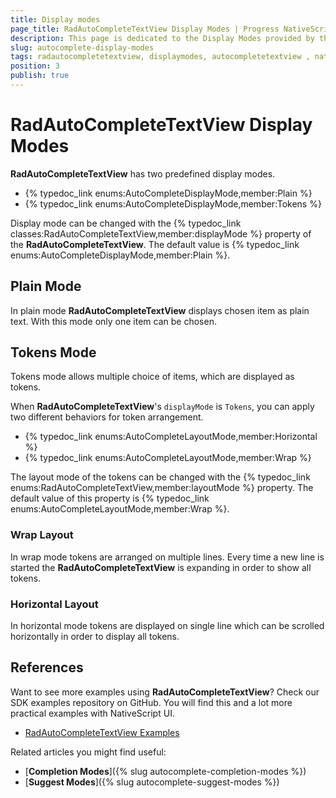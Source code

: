 ```yaml
---
title: Display modes
page_title: RadAutoCompleteTextView Display Modes | Progress NativeScript UI Documentation
description: This page is dedicated to the Display Modes provided by the RadAutoCompleteTextView control.
slug: autocomplete-display-modes
tags: radautocompletetextview, displaymodes, autocompletetextview , nativescript, professional, ui
position: 3
publish: true
---
```


# RadAutoCompleteTextView Display Modes

**RadAutoCompleteTextView** has two predefined display modes.

* {% typedoc_link enums:AutoCompleteDisplayMode,member:Plain %}
* {% typedoc_link enums:AutoCompleteDisplayMode,member:Tokens %}

Display mode can be changed with the {% typedoc_link classes:RadAutoCompleteTextView,member:displayMode %} property of the **RadAutoCompleteTextView**. The default value is {% typedoc_link enums:AutoCompleteDisplayMode,member:Plain %}.

<snippet id='autocomplete-display-mode'/>

## Plain Mode

In plain mode **RadAutoCompleteTextView** displays chosen item as plain text. With this mode only one item can be chosen.

## Tokens Mode

Tokens mode allows multiple choice of items, which are displayed as tokens.

When **RadAutoCompleteTextView**'s `displayMode` is `Tokens`, you can apply two different behaviors for token arrangement.

* {% typedoc_link enums:AutoCompleteLayoutMode,member:Horizontal %}
* {% typedoc_link enums:AutoCompleteLayoutMode,member:Wrap %}

The layout mode of the tokens can be changed with the {% typedoc_link enums:RadAutoCompleteTextView,member:layoutMode %} property.
The default value of this property is {% typedoc_link enums:AutoCompleteLayoutMode,member:Wrap %}.

<snippet id='autocomplete-layout-mode'/>

### Wrap Layout

In wrap mode tokens are arranged on multiple lines. Every time a new line is started the **RadAutoCompleteTextView** is expanding in order to show all tokens.

### Horizontal Layout

In horizontal mode tokens are displayed on single line which can be scrolled horizontally in order to display all tokens.

## References

Want to see more examples using **RadAutoCompleteTextView**?
Check our SDK examples repository on GitHub. You will find this and a lot more practical examples with NativeScript UI.

* [RadAutoCompleteTextView Examples](https://github.com/NativeScript/nativescript-ui-samples/tree/master/autocomplete/app/examples/)

Related articles you might find useful:

* [**Completion Modes**]({% slug autocomplete-completion-modes %})
* [**Suggest Modes**]({% slug autocomplete-suggest-modes %})
